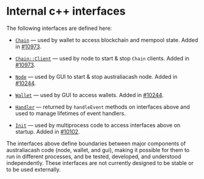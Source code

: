 # Internal c++ interfaces

The following interfaces are defined here:

* [`Chain`](chain.h) — used by wallet to access blockchain and mempool state. Added in [#10973](https://github.com/australiacash/australiacash/pull/10973).

* [`Chain::Client`](chain.h) — used by node to start & stop `Chain` clients. Added in [#10973](https://github.com/australiacash/australiacash/pull/10973).

* [`Node`](node.h) — used by GUI to start & stop australiacash node. Added in [#10244](https://github.com/australiacash/australiacash/pull/10244).

* [`Wallet`](wallet.h) — used by GUI to access wallets. Added in [#10244](https://github.com/australiacash/australiacash/pull/10244).

* [`Handler`](handler.h) — returned by `handleEvent` methods on interfaces above and used to manage lifetimes of event handlers.

* [`Init`](init.h) — used by multiprocess code to access interfaces above on startup. Added in [#10102](https://github.com/australiacash/australiacash/pull/10102).

The interfaces above define boundaries between major components of australiacash code (node, wallet, and gui), making it possible for them to run in different processes, and be tested, developed, and understood independently. These interfaces are not currently designed to be stable or to be used externally.
